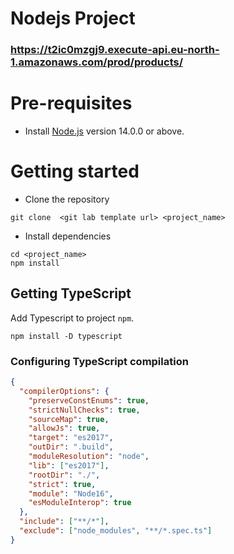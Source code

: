 # Nodejs Project

### https://t2ic0mzgj9.execute-api.eu-north-1.amazonaws.com/prod/products/

# Pre-requisites

- Install [Node.js](https://nodejs.org/en/) version 14.0.0 or above.

# Getting started

- Clone the repository

```
git clone  <git lab template url> <project_name>
```

- Install dependencies

```
cd <project_name>
npm install
```

## Getting TypeScript

Add Typescript to project `npm`.

```
npm install -D typescript
```

### Configuring TypeScript compilation

```json
{
  "compilerOptions": {
    "preserveConstEnums": true,
    "strictNullChecks": true,
    "sourceMap": true,
    "allowJs": true,
    "target": "es2017",
    "outDir": ".build",
    "moduleResolution": "node",
    "lib": ["es2017"],
    "rootDir": "./",
    "strict": true,
    "module": "Node16",
    "esModuleInterop": true
  },
  "include": ["**/*"],
  "exclude": ["node_modules", "**/*.spec.ts"]
}
```
